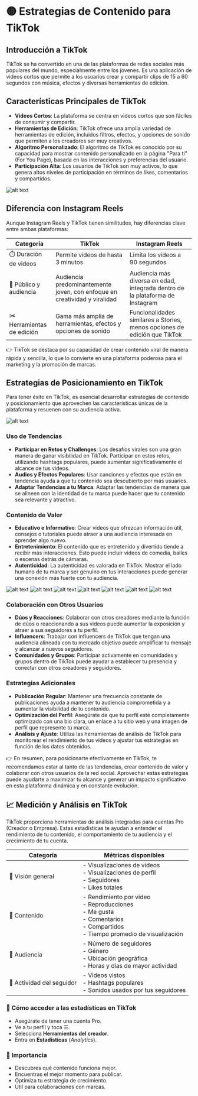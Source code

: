 # 🟡 Estrategias de Contenido para TikTok

## Introducción a TikTok
TikTok se ha convertido en una de las plataformas de redes sociales más populares del mundo, especialmente entre los jóvenes. Es una aplicación de videos cortos que permite a los usuarios crear y compartir clips de 15 a 60 segundos con música, efectos y diversas herramientas de edición.

## Características Principales de TikTok
- **Videos Cortos**: La plataforma se centra en videos cortos que son fáciles de consumir y compartir.
- **Herramientas de Edición**: TikTok ofrece una amplia variedad de herramientas de edición, incluidos filtros, efectos, y opciones de sonido que permiten a los creadores ser muy creativos.
- **Algoritmo Personalizado**: El algoritmo de TikTok es conocido por su capacidad para mostrar contenido personalizado en la página "Para ti" (For You Page), basada en las interacciones y preferencias del usuario.
- **Participación Alta**: Los usuarios de TikTok son muy activos, lo que genera altos niveles de participación en términos de likes, comentarios y compartidos.

![alt text](image.png)

## Diferencia con Instagram Reels
Aunque Instagram Reels y TikTok tienen similitudes, hay diferencias clave entre ambas plataformas:


| Categoría             | TikTok                                                                 | Instagram Reels                                                                 |
|-----------------------|------------------------------------------------------------------------|----------------------------------------------------------------------------------|
| ⏱️ Duración de videos | Permite videos de hasta 3 minutos                                      | Limita los videos a 90 segundos                                                 |
| 👥 Público y audiencia | Audiencia predominantemente joven, con enfoque en creatividad y viralidad | Audiencia más diversa en edad, integrada dentro de la plataforma de Instagram  |
| ✂️ Herramientas de edición | Gama más amplia de herramientas, efectos y opciones de sonido            | Funcionalidades similares a Stories, menos opciones de edición que TikTok       |

👉 TikTok se destaca por su capacidad de crear contenido viral de manera rápida y sencilla, lo que lo convierte en una plataforma poderosa para el marketing y la promoción de marcas.

## Estrategias de Posicionamiento en TikTok
Para tener éxito en TikTok, es esencial desarrollar estrategias de contenido y posicionamiento que aprovechen las características únicas de la plataforma y resuenen con su audiencia activa.

![alt text](image-1.png)

### Uso de Tendencias
- **Participar en Retos y Challenges**: Los desafíos virales son una gran manera de ganar visibilidad en TikTok. Participar en estos retos, utilizando hashtags populares, puede aumentar significativamente el alcance de tus videos.
- **Audios y Efectos Populares**: Usar canciones y efectos que están en tendencia ayuda a que tu contenido sea descubierto por más usuarios.
- **Adaptar Tendencias a tu Marca**: Adaptar las tendencias de manera que se alineen con la identidad de tu marca puede hacer que tu contenido sea relevante y atractivo.

### Contenido de Valor
- **Educativo e Informativo**: Crear videos que ofrezcan información útil, consejos o tutoriales puede atraer a una audiencia interesada en aprender algo nuevo.
- **Entretenimiento**: El contenido que es entretenido y divertido tiende a recibir más interacciones. Esto puede incluir videos de comedia, bailes o escenas detrás de cámaras.
- **Autenticidad**: La autenticidad es valorada en TikTok. Mostrar el lado humano de tu marca y ser genuino en tus interacciones puede generar una conexión más fuerte con tu audiencia.

![alt text](image-2.png)
![alt text](image-3.png)
![alt text](image-4.png)
![alt text](image-5.png)
![alt text](image-6.png)
![alt text](image-7.png)
![alt text](image-8.png)


### Colaboración con Otros Usuarios
- **Dúos y Reacciones**: Colaborar con otros creadores mediante la función de dúos o reaccionando a sus videos puede aumentar la exposición y atraer a sus seguidores a tu perfil.
- **Influencers**: Trabajar con influencers de TikTok que tengan una audiencia alineada con tu mercado objetivo puede amplificar tu mensaje y alcanzar a nuevos seguidores.
- **Comunidades y Grupos**: Participar activamente en comunidades y grupos dentro de TikTok puede ayudar a establecer tu presencia y conectar con otros creadores y seguidores.

### Estrategias Adicionales
- **Publicación Regular**: Mantener una frecuencia constante de publicaciones ayuda a mantener tu audiencia comprometida y a aumentar la visibilidad de tu contenido.
- **Optimización del Perfil**: Asegúrate de que tu perfil esté completamente optimizado con una bio clara, un enlace a tu sitio web y una imagen de perfil que represente tu marca.
- **Análisis y Ajuste**: Utiliza las herramientas de análisis de TikTok para monitorear el rendimiento de tus videos y ajustar tus estrategias en función de los datos obtenidos.

👉 En resumen, para posicionarte efectivamente en TikTok, te recomendamos estar al tanto de las tendencias, crear contenido de valor y colaborar con otros usuarios de la red social. Aprovechar estas estrategias puede ayudarte a maximizar tu alcance y generar un impacto significativo en esta plataforma dinámica y en constante evolución.

## 📈 Medición y Análisis en TikTok
TikTok proporciona herramientas de análisis integradas para cuentas Pro (Creador o Empresa). Estas estadísticas te ayudan a entender el rendimiento de tu contenido, el comportamiento de tu audiencia y el crecimiento de tu cuenta.


| Categoría                  | Métricas disponibles                                                                                       |
|----------------------------|------------------------------------------------------------------------------------------------------------|
| 👤 Visión general           | - Visualizaciones de videos<br>- Visualizaciones de perfil<br>- Seguidores<br>- Likes totales              |
| 📱 Contenido                | - Rendimiento por video<br>- Reproducciones<br>- Me gusta<br>- Comentarios<br>- Compartidos<br>- Tiempo promedio de visualización |
| 👥 Audiencia                | - Número de seguidores<br>- Género<br>- Ubicación geográfica<br>- Horas y días de mayor actividad          |
| 🔗 Actividad del seguidor   | - Videos vistos<br>- Hashtags populares<br>- Sonidos usados por tus seguidores                            |

### 🧭 Cómo acceder a las estadísticas en TikTok
- Asegúrate de tener una cuenta Pro.
- Ve a tu perfil y toca ☰.
- Selecciona **Herramientas del creador**.
- Entra en **Estadísticas** (*Analytics*).

### 🎯 Importancia
- Descubres qué contenido funciona mejor.
- Encuentras el mejor momento para publicar.
- Optimiza tu estrategia de crecimiento.
- Útil para colaboraciones con marcas.